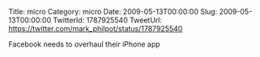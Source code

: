 Title: micro
Category: micro
Date: 2009-05-13T00:00:00
Slug: 2009-05-13T00:00:00
TwitterId: 1787925540
TweetUrl: https://twitter.com/mark_philpot/status/1787925540

Facebook needs to overhaul their iPhone app